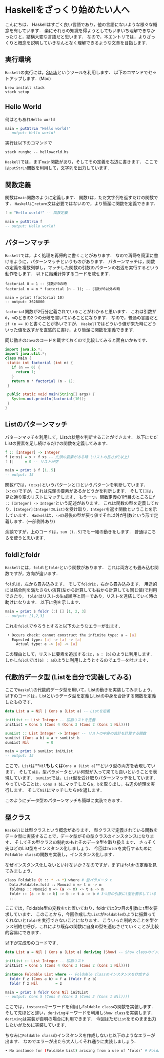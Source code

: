 # Haskellをざっくり始めたい人へ

こんにちは．
Haskellはすごく良い言語であり，他の言語にないような様々な概念を有しています．
楽にそれらの知識を得ようとしてもいまいち理解できなかったりと，結構大変な言語だと思います．
なので，本エントリでは，よりざっくりと概念を説明していきなんとなく理解できるような文章を目指します．

## 実行環境

`Haskell`の実行には，[Stack](https://docs.haskellstack.org/en/stable/README/)というツールを利用します．
以下のコマンドでセットアップします．(Mac)

```
brew install stack
stack setup
```

## Hello World

何はともあれ`Hello world`

```haskell
main = putStrLn "Hello world!"
-- output: Hello world!
```

実行は以下のコマンドで

```
stack runghc -- helloworld.hs
```

`Haskell`では，まず`main`関数があり，そしてその定義を右辺に書きます．
ここでは`putStrLn`関数を利用して，文字列を出力しています．

## 関数定義

関数は`main`関数のように定義します．
関数`f`は，ただ文字列を返すだけの関数です．
`Haskell`に`return`文は必要ではないので，より簡潔に関数を定義できます．

```haskell
f = "Hello world!" -- 関数定義

main = putStrLn f
-- output: Hello world!
```

## パターンマッチ

`Haskell`では，よく処理を再帰的に書くことがあります．
なので再帰を簡潔に書けるように，パターンマッチというものがあります．
パターンマッチは，関数の定義を複数列挙し，マッチした関数の引数のパターンの右辺を実行するという動作をします．
以下に階乗計算するコードを載せます．

```
factorial 0 = 1 -- 引数が0の時
factorial n = n * factorial (n - 1); -- 引数が0以外の時

main = print (factorial 10)
-- output: 3628800
```

`factorial`関数が2行分定義されていることがわかると思います．
これは引数が`0`，`n`のときの2つの分岐を書いていることになります．
なので，普通の言語だと`if (n == 0)`と書くことが多いですが，
`Haskell`ではどういう値が来た時にどういった値を返すかを直感的に書け，より簡潔に関数を定義できます．

同じ動きの`Java`のコードを載せておくので比較してみると面白いかもです．

```java
import java.io.*;
import java.util.*;
class Main {
 static int factorial (int n) {
   if (n == 0) {
     return 1;
   }
   return n * factorial (n - 1);
 }

 public static void main(String[] args) {
   System.out.println(factorial(10));
 }
}
```

## Listのパターンマッチ

パターンマッチを利用して，Listの状態を判断することができます．
以下にただListの要素を足し続けるだけの関数を定義してみます．

```haskell
f :: [Integer] -> Integer
f (x:xs) = x + f xs -- 先頭の要素がある時 (リストの長さが1以上)
f []     = 0 -- リストが空

main = print $ f [1..5]
-- output: 15
```

関数`f`では，`(x:xs)`というパターンと`[]`というパターンを判断しています．
`(x:xs)`ですが，これは先頭の要素があるかどうかを判断します．
そして`[]`は，見た通り空のリストにマッチします．
もう一つ，関数定義の1行目のところに`f :: [Integer] -> Integer`という記述があります．
これは関数の型を定義しており，`[Integer](IntegerのList)`を受け取り，`Integer`を返す関数ということを示しています．
`Haskell`は，`->`の最後の型が戻り値でそれ以外が引数という形で定義します．(一部例外あり)

余談ですが，上のコードは，`sum [1..5]`でも一緒の動きをします．
普通はこちらを使うと思います．

## foldlとfoldr

`Haskell`には，`foldl`と`foldr`という関数があります．
これは両方とも畳み込む関数ですが，方向が違います．

`foldl`は，左から畳み込みます．
そして`foldr`は，右から畳み込みます．
用途的には結合則を満たさない演算(左から計算しても右から計算しても同じ値)で利用できたり，
`foldr`はリストの生成順序と同一であり，リストを連結していく時の助けになります．
以下に例を示します．

```haskell
main = print $ foldr (:) [] [1, 2, 3]
-- output: [1,2,3]
```

これを`foldl`でやろうとすると以下のようなエラーが出ます．

```sh
 • Occurs check: cannot construct the infinite type: a ~ [a]
   Expected type: [a] -> [a] -> [a]
     Actual type: a -> [a] -> [a]
```

この理由として，リストに要素を追加する`:`は，`a : [b]`のように利用します．
しかし`foldl`では`[b] : a`のように利用しようとするのでエラーを吐きます．

## 代数的データ型 (Listを自分で実装してみる)

ここで`Haskell`の代数的データ型を用いて，Listの動きを実装してみましょう．
以下のコードは，Listというデータ型を定義しListの中身を合計する関数を定義したものです．

```haskell
data List a = Nil | Cons a (List a) -- Listを定義

initList :: List Integer -- 初期リストを定義
initList = Cons 5 (Cons 4 (Cons 3 (Cons 2 (Cons 1 Nil))))

sumList :: List Integer -> Integer -- リストの中身の合計を計算する関数
sumList (Cons a b) = a + sumList b
sumList Nil        = 0

main = print $ sumList initList
-- output: 15
```

ここで，`List`は**`Nil`**もしくは**`Cons a (List a)`**という型の両方を表現しています．
そして`a`は，型パラメータといい何型が入って来ても良いということを表現しています．
`sumList`では，`List`型を受け取りパターンマッチをしています．
やっていることは，`Cons a b`にマッチしたら`a`，`b`を取り出し，右辺の処理を実行します．
そして`Nil`にマッチしたら`0`を返します．

このようにデータ型のパターンマッチも簡単に実装できます．

## 型クラス

`Haskell`には型クラスという概念があります．
型クラスで定義されている関数をデータ型に実装することで，データ型がその型クラスのインスタンスになります．
そしてその型クラスの制約のもとそのデータ型を取り扱えます．
さっそく先ほどのList型をインスタンス化しましょう．
今回は`foldr`を実行するために`Foldable class`の関数を実装し，インスタンス化します．

なぜインスタンス化しないといけないか？なのですが，まずは`foldr`の定義を見てみましょう．

```sh
class Foldable (t :: * -> *) where # 型パラメータ t
  Data.Foldable.fold :: Monoid m => t m -> m
  foldMap :: Monoid m => (a -> m) -> t a -> m
  foldr :: (a -> b -> b) -> b -> t a -> b # 3つ目の引数にt型を要求している
  ...
```

ここでは，Foldable型の変数を`t`と置いており，foldrでは3つ目の引数に`t`型を要求しています．
このことから，今回作成した`List`が`Foldable`のように振舞ってくれないと`foldr`を実行できないことになります．
こういった制約のことを型クラス制約と呼び，これにより既存の関数に自身の型を適応させていくことが比較的容易にできます．

以下が完成形のコードです．

```haskell
data List a = Nil | Cons a (List a) deriving (Show) -- Show classのインスタンスを作成する

initList :: List Integer -- 初期リスト
initList = Cons 5 (Cons 4 (Cons 3 (Cons 2 (Cons 1 Nil))))

instance Foldable List where -- Foldable classのインスタンスを作成する
  foldr f z (Cons a b) = f a (foldr f z b)
  foldr f z Nil        = z

main = print $ foldr Cons Nil initList
-- output: Cons 5 (Cons 4 (Cons 3 (Cons 2 (Cons 1 Nil))))
```

ここでは，`instance`キーワードを利用し`Foldable class`の関数を実装します．
そして先ほどと違い，`deriving`キーワードを利用し`Show class`を実装します．
`deriving`は実装が自明の場合に利用できます．
今回はただ`List`をそのまま出力したいがために実装しています．

ちなみに`Foldable class`のインスタンスを作成しないと以下のようなエラーが出ます．
なのでエラーが出たら大人しくそれ通りに実装しましょう．

```sh
• No instance for (Foldable List) arising from a use of ‘foldr’ # Foldable classのインスタンスではない！？
```


